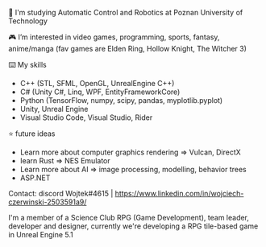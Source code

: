  🏫 I'm studying Automatic Control and Robotics at Poznan University of Technology
 
 🎮 I’m interested in video games, programming, sports, fantasy, anime/manga
 (fav games are Elden Ring, Hollow Knight, The Witcher 3)

 ⌨️ My skills
- C++ (STL, SFML, OpenGL, UnrealEngine C++)
- C# (Unity C#, Linq, WPF, EntityFrameworkCore)
- Python (TensorFlow, numpy, scipy, pandas, myplotlib.pyplot)
- Unity, Unreal Engine
- Visual Studio Code, Visual Studio, Rider

 ⭐ future ideas
 - Learn more about computer graphics rendering => Vulcan, DirectX
 - learn Rust => NES Emulator
 - Learn more about AI => image processing, modelling, behavior trees
 - ASP.NET

Contact:
discord Wojtek#4615 | https://www.linkedin.com/in/wojciech-czerwinski-2503591a9/ 

I'm a member of a Science Club RPG (Game Development), team leader, developer and designer, currently we're developing a RPG tile-based game in Unreal Engine 5.1


